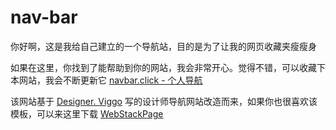 # nav-bar

你好啊，这是我给自己建立的一个导航站，目的是为了让我的网页收藏夹瘦瘦身

如果在这里，你找到了能帮助到你的网站，我会非常开心。觉得不错，可以收藏下本网站，我会不断更新它 [navbar.click - 个人导航](https://navbar.click/)

该网站基于 [Designer. Viggo](https://www.viggoz.com/) 写的设计师导航网站改造而来，如果你也很喜欢该模板，可以来这里下载 [WebStackPage](https://github.com/WebStackPage/WebStackPage.github.io)